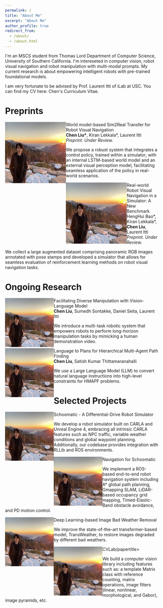 ```yaml
---
permalink: /
title: "About Me"
excerpt: "About Me"
author_profile: true
redirect_from: 
  - /about/
  - /about.html
---
```


I'm an MSCS student from <a href="https://www.cs.usc.edu/" style="text-decoration:none">Thomas Lord Department of Computer Science</a>, <a href="https://www.usc.edu/" style="text-decoration:none">University of Southern California</a>. I'm intereseted in computer vision, robot visual navigation and robot manipulation with multi-modal prompts. My current research is about empowering intelligent robots with pre-trained foundational models. 

I am very fortunate to be advised by <a href="http://ilab.usc.edu/itti/" style="text-decoration:none">Prof. Laurent Itti</a> of iLab at USC.
You can find my CV here: <a href="../assets/Chen_Liu_Resume.pdf" style="text-decoration:none">Chen's Curriculum Vitae</a>.

Preprints
========
<img align="left" style="vertical-align: top;" src="../images/profile.png" alt="clean-usnob" width="200" height="200"/> 
<td width="75%" valign="middle">
    <a href="https://sites.google.com/usc.edu/world-model-sim2real" style="text-decoration:none">
        <papertitle>World model-based Sim2Real Transfer for Robot Visual Navigation</papertitle>
    </a>
    <br>
        <strong>Chen Liu*</strong>, Kiran Lekkala*, Laurent Itti
    <br>
    <em>Preprint. Under Review. </em>
    <p>We propose a robust system that integrates a control policy, trained within a simulator, with an internal LSTM-based world model and an external visual perception model, facilitating seamless application of the policy in real-world scenarios.</p>
</td>
<img align="left" style="vertical-align: top;" src="../images/profile.png" alt="clean-usnob" width="200" height="200"/> 
<td width="75%" valign="middle">
    <papertitle>Real-world Robot Visual Navigation in a Simulator: A New Benchmark</papertitle>
    <br>
        HengHui Bao*, Kiran Lekkala*, <strong>Chen Liu</strong>, Laurent Itti
    <br>
    <em>Preprint. Under Review. </em>
    <p>We collect a large augmented dataset comprising panoramic RGB images annotated with pose stamps and developed a simulator that allows for seamless evaluation of reinforcement learning methods on robot visual navigation tasks. </p>
</td>

Ongoing Research
========
<img align="left" style="vertical-align: top;" src="../images/profile.png" alt="clean-usnob" width="160" height="160"/> 
<td width="75%" valign="middle">
    <papertitle>Facilitating Diverse Manipulation with Vision-Language Model</papertitle>
    <br>
        <strong>Chen Liu</strong>, Sumedh Sontakke, Daniel Seita, Laurent Itti
    <br>
    <p>We introduce a multi-task robotic system that empowers robots to perform long-horizon manipulation tasks by mimicking a human demonstration video. </p>
</td>

<img align="left" style="vertical-align: top;" src="../images/profile.png" alt="clean-usnob" width="160" height="160"/> 
<td width="75%" valign="middle">
    <papertitle>Language to Plans for Hierarchical Multi-Agent Path Finding</papertitle>
    <br>
        <strong>Chen Liu</strong>, Satish Kumar Thittamaranahalli
    <br>
    <p>We use a Large Language Model (LLM) to convert natural language instructions into high-level constraints for HMAPF problems. </p>
</td>

Selected Projects
========
<img align="left" style="vertical-align: top;" src="../images/profile.png" alt="clean-usnob" width="160" height="160"/> 
<td width="75%" valign="middle">
    <a href="https://github.com/crellian/carla-scoomatic" style="text-decoration:none">
        <papertitle>Schoomatic  - A Differential-Drive Robot Simulator</papertitle>
    </a>
    <p>We develop a robot simulator built on CARLA and Unreal Engine 4, embracing all intrinsic CARLA features such as NPC traffic, variable weather conditions and global waypoint planning. Additionally, our codebase provides integration with RLLib and ROS environments.</p>
</td>

<img align="left" style="vertical-align: top;" src="../images/profile.png" alt="clean-usnob" width="160" height="160"/> 
<td width="75%" valign="middle">
    <a href="https://github.com/crellian/BeoPlan" style="text-decoration:none">
        <papertitle>Navigation for Schoomatic</papertitle>
    </a>
    <p>We implement a ROS-based end-to-end robot navigation system including A* global path planning, Gmapping SLAM, LiDAR-based occupancy grid mapping, Timed-Elastic-Band obstacle avoidance, and PD motion control.</p>
</td>

<img align="left" style="vertical-align: top;" src="../images/profile.png" alt="clean-usnob" width="160" height="160"/> 
<td width="75%" valign="middle">
    <a href="../assets/weather.pdf" style="text-decoration:none">
        <papertitle>Deep Learning-based Image Bad Weather Removal</papertitle>
    </a>
    <p>We improve the state-of-the-art transformer-based model, TransWeather, to restore images degraded by different bad weathers.</p>
</td>

<img align="left" style="vertical-align: top;" src="../images/profile.png" alt="clean-usnob" width="160" height="160"/> 
<td width="75%" valign="middle">
    <a href="https://github.com/crellian/CVLab" style="text-decoration:none">
        <papertitle>CVLab/papertitle>
    </a>
    <p>We build a computer vision library including features such as: a template Matrix class with reference counting, matrix operations, image filters (linear, nonlinear, morphological, and Gabor), image pyramids, etc.</p>
</td>

